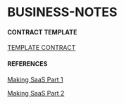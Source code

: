 # BUSINESS-NOTES
#### CONTRACT TEMPLATE
[TEMPLATE CONTRACT](https://www.lawinsider.com/search?q=web+development&_index=contract)
#### REFERENCES
[Making SaaS Part 1](https://youtu.be/38f6Vp3fO3o)

[Making SaaS Part 2](https://youtu.be/_6lMB7H_6O0)
